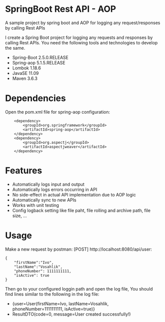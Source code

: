 # SpringBoot Rest API - AOP
A sample project by spring boot and AOP for logging any request/responses by calling Rest APIs

I create a Spring Boot project for logging any requests and responses by calling Rest APIs. You need the following tools and technologies to develop the same.
- Spring-Boot 2.5.0.RELEASE
- Spring-aop 5.1.5.RELEASE
- Lombok 1.18.6
- JavaSE 11.09
- Maven 3.6.3

# Dependencies
Open the pom.xml file for spring-aop configuration:

        <dependency>
            <groupId>org.springframework</groupId>
            <artifactId>spring-aop</artifactId>
        </dependency>
        <dependency>
            <groupId>org.aspectj</groupId>
            <artifactId>aspectjweaver</artifactId>
        </dependency>

# Features

- Automatically logs input and output
- Automatically logs errors occurring in API
- No side-effect in actual API implementation due to AOP logic
- Automatically sync to new APIs
- Works with unit testing
- Config logback setting like file paht, file rolling and archive path, file size, ...


# Usage

Make a new request by postman: [POST] http://localhost:8080/api/user:

    {
        "firstName":"Ivo",
        "lastName":"Vosahlik",
        "phoneNumber": 1111111111,
        "isActive": true
    }
    
Then go to your configured loggin path and open the log file, You should find lines similar to the following in the log file:

- {user=User(firstName=Ivo, lastName=Vosahlik, phoneNumber=1111111111, isActive=true)}
- ResultDTO(code=0, message=User created successfully!)
  
